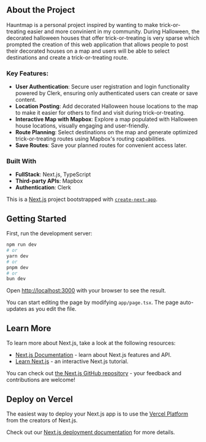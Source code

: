## About the Project
Hauntmap is a personal project inspired by wanting to make trick-or-treating easier and more convinient in my community. During Halloween, the decorated halloween houses that offer trick-or-treating is very sparse which prompted the creation of this web application that allows people to post their decorated houses on a map and users will be able to select destinations and create a trick-or-treating route. 

### Key Features:
- **User Authentication**: Secure user registration and login functionality powered by Clerk, ensuring only authenticated users can create or save content.
- **Location Posting**: Add decorated Halloween house locations to the map to make it easier for others to find and visit during trick-or-treating.
- **Interactive Map with Mapbox**: Explore a map populated with Halloween house locations, visually engaging and user-friendly.
- **Route Planning**: Select destinations on the map and generate optimized trick-or-treating routes using Mapbox's routing capabilities.
- **Save Routes**: Save your planned routes for convenient access later.

### Built With
- **FullStack**: Next.js, TypeScript
- **Third-party APIs**: Mapbox
- **Authentication**: Clerk

This is a [Next.js](https://nextjs.org) project bootstrapped with [`create-next-app`](https://nextjs.org/docs/app/api-reference/cli/create-next-app).

## Getting Started

First, run the development server:

```bash
npm run dev
# or
yarn dev
# or
pnpm dev
# or
bun dev
```

Open [http://localhost:3000](http://localhost:3000) with your browser to see the result.

You can start editing the page by modifying `app/page.tsx`. The page auto-updates as you edit the file.

## Learn More

To learn more about Next.js, take a look at the following resources:

- [Next.js Documentation](https://nextjs.org/docs) - learn about Next.js features and API.
- [Learn Next.js](https://nextjs.org/learn) - an interactive Next.js tutorial.

You can check out [the Next.js GitHub repository](https://github.com/vercel/next.js) - your feedback and contributions are welcome!

## Deploy on Vercel

The easiest way to deploy your Next.js app is to use the [Vercel Platform](https://vercel.com/new?utm_medium=default-template&filter=next.js&utm_source=create-next-app&utm_campaign=create-next-app-readme) from the creators of Next.js.

Check out our [Next.js deployment documentation](https://nextjs.org/docs/app/building-your-application/deploying) for more details.

